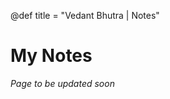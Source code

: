 @def title = "Vedant Bhutra | Notes"


<!-- ------------------
      NOTES SECTION
     ------------------ -->

# My Notes

*Page to be updated soon*
